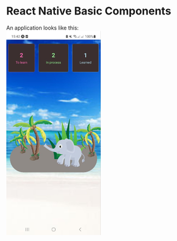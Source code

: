 # React Native Basic Components

An application looks like this:  
<img src="./assets/mydemo.jpg" width=250>
